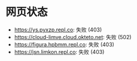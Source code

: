 # 网页状态
- https://ys.pyxzp.repl.co: 失败 (403)
- https://cloud-limve.cloud.okteto.net: 失败 (502)
- https://figura.hpbmm.repl.co: 失败 (403)
- https://jsn.limkon.repl.co: 失败 (403)
